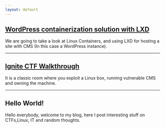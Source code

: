 ```yaml
---
layout: default
---
```


## [WordPress containerization solution with LXD](./lxd-wordpress.html)
We are going to take a look at Linux Containers, and using LXD for hosting a site with CMS (In this case a WordPress instance).
* * *
## [Ignite CTF Walkthrough ](./ignite-README.html)
It is a classic room where you exploit a Linux box, running vulnerable CMS and owning the machine.
* * *
## Hello World!
Hello everybody, welcome to my blog, here I post interesting stuff on CTFs,Linux, IT and random thoughts.
